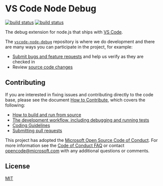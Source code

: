 # VS Code Node Debug

[![build status](https://travis-ci.org/Microsoft/vscode-node-debug.svg?branch=master)](https://travis-ci.org/Microsoft/vscode-node-debug)
[![build status](https://ci.appveyor.com/api/projects/status/t74psolxi3k7bcjp/branch/master?svg=true)](https://ci.appveyor.com/project/weinand/vscode-node-debug)

The debug extension for node.js that ships with [VS Code](https://code.visualstudio.com).

The [`vscode-node-debug`](https://github.com/microsoft/vscode-node-debug) repository is where we do development and there are many ways you can participate in the project, for example:

* [Submit bugs and feature requests](https://github.com/microsoft/vscode-node-debug/issues) and help us verify as they are checked in
* Review [source code changes](https://github.com/microsoft/vscode-node-debug/pulls)

## Contributing
If you are interested in fixing issues and contributing directly to the code base,
please see the document [How to Contribute](https://github.com/Microsoft/vscode/wiki/How-to-Contribute), which covers the following:

* [How to build and run from source](https://github.com/Microsoft/vscode/wiki/How-to-Contribute#build-and-run-from-source)
* [The development workflow, including debugging and running tests](https://github.com/Microsoft/vscode/wiki/How-to-Contribute#development-workflow)
* [Coding Guidelines](https://github.com/Microsoft/vscode/wiki/Coding-Guidelines)
* [Submitting pull requests](https://github.com/Microsoft/vscode/wiki/How-to-Contribute#pull-requests)

This project has adopted the [Microsoft Open Source Code of Conduct](https://opensource.microsoft.com/codeofconduct/). For more information see the [Code of Conduct FAQ](https://opensource.microsoft.com/codeofconduct/faq/) or contact [opencode@microsoft.com](mailto:opencode@microsoft.com) with any additional questions or comments.

## License
[MIT](LICENSE.txt)
